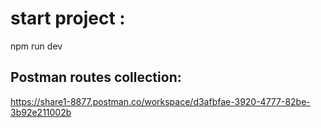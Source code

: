 # start project :

npm run dev

## Postman routes collection:

https://share1-8877.postman.co/workspace/d3afbfae-3920-4777-82be-3b92e211002b

